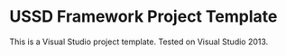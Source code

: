 # USSD Framework Project Template

This is a Visual Studio project template. Tested on Visual Studio 2013.